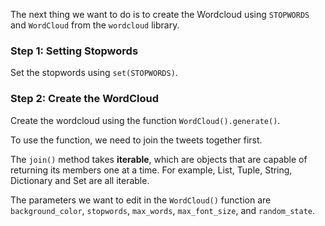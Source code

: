 <!--title={Creating Wordcloud}-->

The next thing we want to do is to create the Wordcloud using `STOPWORDS` and `WordCloud` from the `wordcloud` library. 

### Step 1:  Setting Stopwords

Set the stopwords using `set(STOPWORDS)`. 

### Step 2:  Create the WordCloud

Create the wordcloud using the function `WordCloud().generate()`. 

To use the function, we need to join the tweets together first.

The `join()` method takes **iterable**, which are objects that are capable of returning its members one at a time. For example, List, Tuple, String, Dictionary and Set are all iterable.

The parameters we want to edit in the `WordCloud()` function are `background_color`, `stopwords`, `max_words`, `max_font_size`, and `random_state`.